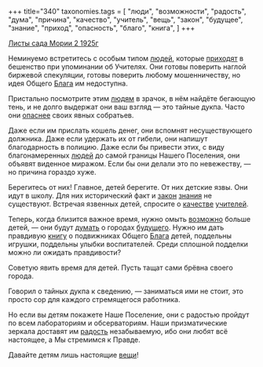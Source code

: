 +++
title="340"
taxonomies.tags = [
 "люди",
 "возможности",
 "радость",
 "дума",
 "причина",
 "качество",
 "учитель",
 "вещь",
 "закон",
 "будущее",
 "знание",
 "приход",
 "опасность",
 "благо",
 "книга",
]
+++

[Листы сада Мории 2 1925г](/agni/1925)

Неминуемо встретитесь с особым типом [людей](/tags/люди), которые [приходят](/tags/приход) в бешенство при упоминании об Учителях. Они готовы поверить наглой биржевой спекуляции, готовы поверить любому мошенничеству, но идея Общего [Блага](/tags/благо) им недоступна.   

Пристально посмотрите этим [людям](/tags/люди) в зрачок, в нём найдёте бегающую тень, и не долго выдержат они ваш взгляд — это тайные дукпа. Часто они [опаснее](/tags/опасность) своих явных собратьев.   

Даже если им прислать кошель денег, они вспомнят несуществующего должника. Даже если удержать их от гибели, они напишут благодарность в полицию. Даже если бы привести этих, с виду благонамеренных [людей](/tags/люди) до самой границы Нашего Поселения, они объявят виденное миражом. Если бы они делали это по невежеству, — но причина гораздо хуже.   

Берегитесь от них! Главное, детей берегите. От них детские язвы. Они идут в школу. Для них исторический факт и [закон](/tags/закон) [знания](/tags/знание) не существуют. Встречая язвенных детей, спросите о [качестве](/tags/качество) [учителей](/tags/учитель).   

Теперь, когда близится важное время, нужно омыть [возможно](/tags/возможности) больше детей, — они будут [думать](/tags/дума) о городах [будущего](/tags/будущее). Нужно им дать правдивую [книгу](/tags/книга) о подвижниках Общего [Блага](/tags/книга) детей, поддельны игрушки, поддельны улыбки воспитателей. Среди сплошной подделки можно ли ожидать правдивости?   

Советую явить время для детей. Пусть тащат сами брёвна своего города.   

Говорил о тайных дукпа к сведению, — заниматься ими не стоит, это просто сор для каждого стремящегося работника.   

Но если вы детям покажете Наше Поселение, они с радостью пройдут по всем лабораториям и обсерваториям. Наши призматические зеркала доставят им [радость](/tags/радость) незабываемую, ибо они любят всё настоящее, а Мы стремимся к Правде.   

Давайте детям лишь настоящие [вещи](/tags/вещь)!   

